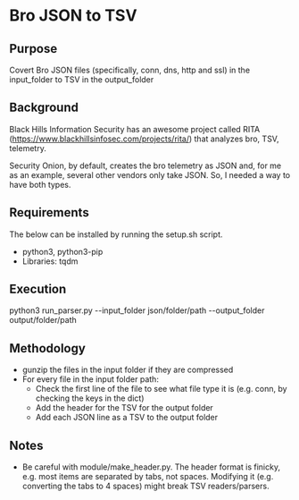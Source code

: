 # Bro JSON to TSV

## Purpose

Covert Bro JSON files (specifically, conn, dns, http and ssl) in the input_folder to TSV in the output_folder 

## Background

Black Hills Information Security has an awesome project called RITA (https://www.blackhillsinfosec.com/projects/rita/) that analyzes bro, TSV, telemetry.

Security Onion, by default, creates the bro telemetry as JSON and, for me as an example, several other vendors only take JSON.  So, I needed a way to have both types.


## Requirements

The below can be installed by running the setup.sh script.

* python3, python3-pip
* Libraries: tqdm

## Execution

python3 run_parser.py --input_folder json/folder/path --output_folder output/folder/path

## Methodology

* gunzip the files in the input folder if they are compressed
* For every file in the input folder path:
  * Check the first line of the file to see what file type it is (e.g. conn, by checking the keys in the dict)
  * Add the header for the TSV for the output folder
  * Add each JSON line as a TSV to the output folder

## Notes

* Be careful with module/make_header.py.  The header format is finicky, e.g. most items are separated by tabs, not spaces.  Modifying it (e.g. converting the tabs to 4 spaces) might break TSV readers/parsers.
